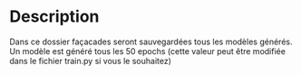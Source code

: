 # Description
Dans ce dossier façacades seront sauvegardées tous les modèles générés.
Un modèle est généré tous les 50 epochs (cette valeur peut être modifiée dans le fichier train.py si vous le souhaitez)
